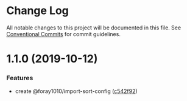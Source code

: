 # Change Log

All notable changes to this project will be documented in this file.
See [Conventional Commits](https://conventionalcommits.org) for commit guidelines.

# 1.1.0 (2019-10-12)

### Features

- create @foray1010/import-sort-config ([c542f92](https://github.com/foray1010/common-presets/commit/c542f92))
